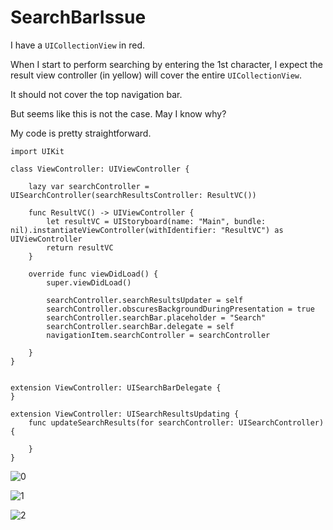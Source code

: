 # SearchBarIssue

I have a `UICollectionView` in red.

When I start to perform searching by entering the 1st character, I expect the result view controller (in yellow) will cover the entire `UICollectionView`.

It should not cover the top navigation bar.

But seems like this is not the case. May I know why?

My code is pretty straightforward.

```
import UIKit

class ViewController: UIViewController {

    lazy var searchController = UISearchController(searchResultsController: ResultVC())
    
    func ResultVC() -> UIViewController {
        let resultVC = UIStoryboard(name: "Main", bundle: nil).instantiateViewController(withIdentifier: "ResultVC") as UIViewController
        return resultVC
    }

    override func viewDidLoad() {
        super.viewDidLoad()
        
        searchController.searchResultsUpdater = self
        searchController.obscuresBackgroundDuringPresentation = true
        searchController.searchBar.placeholder = "Search"
        searchController.searchBar.delegate = self
        navigationItem.searchController = searchController

    }
}


extension ViewController: UISearchBarDelegate {
}

extension ViewController: UISearchResultsUpdating {
    func updateSearchResults(for searchController: UISearchController) {

    }
}
```

![0](https://user-images.githubusercontent.com/308276/156109531-5c878a55-aa7d-4c54-9354-6bbae913218b.png)

![1](https://user-images.githubusercontent.com/308276/156109540-9e000854-462d-4aea-9dd4-99ce39266b3f.png)

![2](https://user-images.githubusercontent.com/308276/156109544-54682b6c-926e-4f9e-843c-43b0e0e550d3.png)
